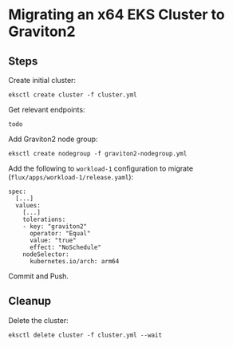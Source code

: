 # Migrating an x64 EKS Cluster to Graviton2

## Steps

Create initial cluster:

```
eksctl create cluster -f cluster.yml
```

Get relevant endpoints:

```
todo
```

Add Graviton2 node group:

```
eksctl create nodegroup -f graviton2-nodegroup.yml
```

Add the following to `workload-1` configuration to migrate (`flux/apps/workload-1/release.yaml`):

```
spec:
  [...]
  values:
    [...]
    tolerations:
    - key: "graviton2"
      operator: "Equal"
      value: "true"
      effect: "NoSchedule"
    nodeSelector:
      kubernetes.io/arch: arm64
```

Commit and Push.

## Cleanup

Delete the cluster:

```
eksctl delete cluster -f cluster.yml --wait
```